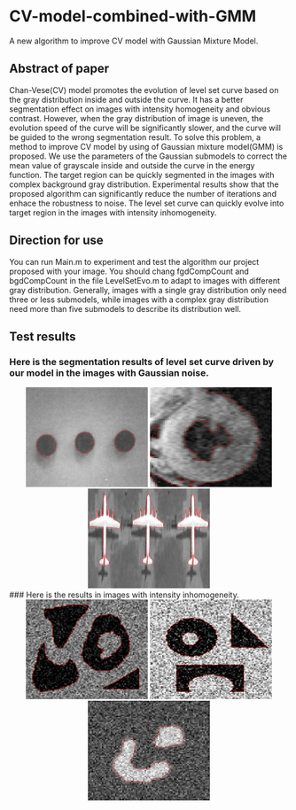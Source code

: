 # CV-model-combined-with-GMM
A new algorithm to improve CV model with Gaussian Mixture Model.

## Abstract of paper
Chan-Vese(CV) model promotes the evolution of level set curve based on the gray distribution inside and outside the curve. It has a better segmentation effect on images with intensity homogeneity and obvious contrast. However, when the gray distribution of image is uneven, the evolution speed of the curve will be significantly slower, and the curve will be guided to the wrong segmentation result. To solve this problem, a method to improve CV model by using of Gaussian mixture model(GMM) is proposed. We use the parameters of the Gaussian submodels to correct the mean value of grayscale inside and outside the curve in the energy function. The target region can be quickly segmented in the images with complex background gray distribution. Experimental results show that the proposed algorithm can significantly reduce the number of iterations and enhace the robustness to noise. The level set curve can quickly evolve into target region in the images with intensity inhomogeneity.

## Direction for use
You can run Main.m to experiment and test the algorithm our project proposed with your image. You should chang fgdCompCount and bgdCompCount in the file LevelSetEvo.m to adapt to images with different gray distribution. Generally, images with a single gray distribution only need three or less submodels, while images with a complex gray distribution need more than five submodels to describe its distribution well.

## Test results
### Here is the segmentation results of level set curve driven by our model in the images with Gaussian noise.
<div align="center">
<img src="https://github.com/348632874/CV-model-combined-with-GMM/blob/master/experimental%20results/balls_GMM.jpg" height="180" width="220" >
<img src="https://github.com/348632874/CV-model-combined-with-GMM/blob/master/experimental%20results/d_GMM.jpg" height="180" width="220" >
<img src="https://github.com/348632874/CV-model-combined-with-GMM/blob/master/experimental%20results/plane_k25.jpg" height="180" width="220" >
</div>
### Here is the results in images with intensity inhomogeneity.
<div align="center">
<img src="https://github.com/348632874/CV-model-combined-with-GMM/blob/master/experimental%20results/a_GMM.jpg" height="180" width="220" >
<img src="https://github.com/348632874/CV-model-combined-with-GMM/blob/master/experimental%20results/c_GMM.jpg" height="180" width="220" >
<img src="https://github.com/348632874/CV-model-combined-with-GMM/blob/master/experimental%20results/noise_GMM.jpg" height="180" width="220" >
</div>
